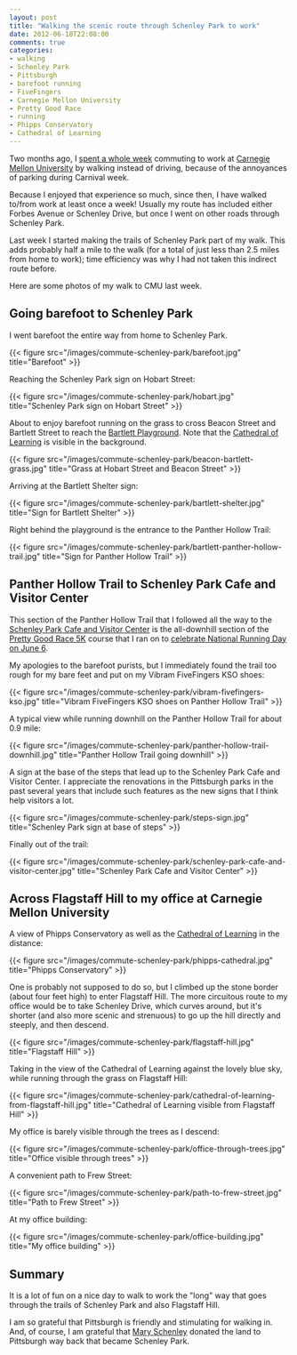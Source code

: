 ```yaml
---
layout: post
title: "Walking the scenic route through Schenley Park to work"
date: 2012-06-18T22:08:00
comments: true
categories: 
- walking
- Schenley Park
- Pittsburgh
- barefoot running
- FiveFingers
- Carnegie Mellon University
- Pretty Good Race
- running
- Phipps Conservatory
- Cathedral of Learning
---
```

Two months ago, I [spent a whole week](/blog/2012/04/16/one-week-of-commuting-on-foot-because-of-cmu-carnival/) commuting to work at [Carnegie Mellon University](http://www.cmu.edu/) by walking instead of driving, because of the annoyances of parking during Carnival week.

Because I enjoyed that experience so much, since then, I have walked to/from work at least once a week! Usually my route has included either Forbes Avenue or Schenley Drive, but once I went on other roads through Schenley Park.

Last week I started making the trails of Schenley Park part of my walk. This adds probably half a mile to the walk (for a total of just less than 2.5 miles from home to work); time efficiency was why I had not taken this indirect route before.

Here are some photos of my walk to CMU last week.

<!--more-->

## Going barefoot to Schenley Park

I went barefoot the entire way from home to Schenley Park.

{{< figure src="/images/commute-schenley-park/barefoot.jpg" title="Barefoot" >}}

Reaching the Schenley Park sign on Hobart Street:

{{< figure src="/images/commute-schenley-park/hobart.jpg" title="Schenley Park sign on Hobart Street" >}}

About to enjoy barefoot running on the grass to cross Beacon Street and Bartlett Street to reach the [Bartlett Playground](http://www.examiner.com/article/schenley-park-bartlett-street-playground). Note that the [Cathedral of Learning](http://www.tour.pitt.edu/tour-080.html) is visible in the background.

{{< figure src="/images/commute-schenley-park/beacon-bartlett-grass.jpg" title="Grass at Hobart Street and Beacon Street" >}}

Arriving at the Bartlett Shelter sign:

{{< figure src="/images/commute-schenley-park/bartlett-shelter.jpg" title="Sign for Bartlett Shelter" >}}

Right behind the playground is the entrance to the Panther Hollow Trail:

{{< figure src="/images/commute-schenley-park/bartlett-panther-hollow-trail.jpg" title="Sign for Panther Hollow Trail" >}}

## Panther Hollow Trail to Schenley Park Cafe and Visitor Center

This section of the Panther Hollow Trail that I followed all the way to the [Schenley Park Cafe and Visitor Center](http://www.pittsburghparks.org/schenleyparkcafe) is the all-downhill section of the [Pretty Good Race 5K](http://www.cs.cmu.edu/~kalp/PGR/) course that I ran on to [celebrate National Running Day on June 6](/blog/2012/06/06/i-celebrated-national-running-day-in-schenley-park-remembering-how-i-began-to-run-13-year-ago/).

My apologies to the barefoot purists, but I immediately found the trail too rough for my bare feet and put on my Vibram FiveFingers KSO shoes:

{{< figure src="/images/commute-schenley-park/vibram-fivefingers-kso.jpg" title="Vibram FiveFingers KSO shoes on Panther Hollow Trail" >}}

A typical view while running downhill on the Panther Hollow Trail for about 0.9 mile:

{{< figure src="/images/commute-schenley-park/panther-hollow-trail-downhill.jpg" title="Panther Hollow Trail going downhill" >}}

A sign at the base of the steps that lead up to the Schenley Park Cafe and Visitor Center. I appreciate the renovations in the Pittsburgh parks in the past several years that include such features as the new signs that I think help visitors a lot.

{{< figure src="/images/commute-schenley-park/steps-sign.jpg" title="Schenley Park sign at base of steps" >}}

Finally out of the trail:

{{< figure src="/images/commute-schenley-park/schenley-park-cafe-and-visitor-center.jpg" title="Schenley Park Cafe and Visitor Center" >}}

## Across Flagstaff Hill to my office at Carnegie Mellon University

A view of Phipps Conservatory as well as the [Cathedral of Learning](http://www.tour.pitt.edu/tour-080.html) in the distance:

{{< figure src="/images/commute-schenley-park/phipps-cathedral.jpg" title="Phipps Conservatory" >}}

One is probably not supposed to do so, but I climbed up the stone border (about four feet high) to enter Flagstaff Hill. The more circuitous route to my office would be to take Schenley Drive, which curves around, but it's shorter (and also more scenic and strenuous) to go up the hill directly and steeply, and then descend.

{{< figure src="/images/commute-schenley-park/flagstaff-hill.jpg" title="Flagstaff Hill" >}}

Taking in the view of the Cathedral of Learning against the lovely blue sky, while running through the grass on Flagstaff Hill:

{{< figure src="/images/commute-schenley-park/cathedral-of-learning-from-flagstaff-hill.jpg" title="Cathedral of Learning visible from Flagstaff Hill" >}}

My office is barely visible through the trees as I descend:

{{< figure src="/images/commute-schenley-park/office-through-trees.jpg" title="Office visible through trees" >}}

A convenient path to Frew Street:

{{< figure src="/images/commute-schenley-park/path-to-frew-street.jpg" title="Path to Frew Street" >}}

At my office building:

{{< figure src="/images/commute-schenley-park/office-building.jpg" title="My office building" >}}

## Summary

It is a lot of fun on a nice day to walk to work the "long" way that goes through the trails of Schenley Park and also Flagstaff Hill.

I am so grateful that Pittsburgh is friendly and stimulating for walking in. And, of course, I am grateful that [Mary Schenley](http://en.wikipedia.org/wiki/Mary_Schenley) donated the land to Pittsburgh way back that became Schenley Park.
